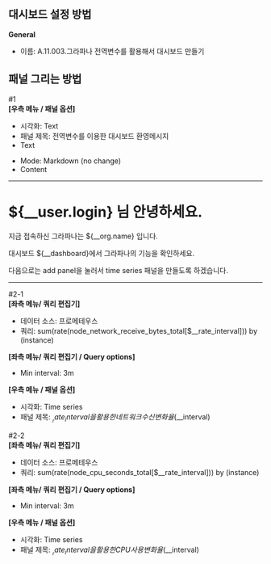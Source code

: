 ## 대시보드 설정 방법 
**General** 
* 이름: A.11.003.그라파나 전역변수를 활용해서 대시보드 만들기

## 패널 그리는 방법 
#1 <br/>
**[우측 메뉴 / 패널 옵션]**
* 시각화: Text
* 패널 제목: 전역변수를 이용한 대시보드 환영메시지
* Text 
 - Mode: Markdown (no change)
 - Content
 ---

# ${__user.login} 님 안녕하세요.

지금 접속하신 그라파나는 ${__org.name} 입니다.

대시보드 ${__dashboard}에서 그라파나의 기능을 확인하세요.

다음으로는 add panel을 눌러서 time series 패널을 만들도록 하겠습니다.

---  

#2-1 <br/>
**[좌측 메뉴/ 쿼리 편집기]** 
* 데이터 소스: 프로메테우스
* 쿼리: sum(rate(node_network_receive_bytes_total[$__rate_interval])) by (instance)

**[좌측 메뉴/ 쿼리 편집기 / Query options]**
* Min interval: 3m

**[우측 메뉴 / 패널 옵션]**
* 시각화: Time series
* 패널 제목: $__rate_interval을 활용한 네트워크 수신 변화율 ($__interval)

#2-2 <br/>
**[좌측 메뉴/ 쿼리 편집기]** 
* 데이터 소스: 프로메테우스
* 쿼리: sum(rate(node_cpu_seconds_total[$__rate_interval])) by (instance)

**[좌측 메뉴/ 쿼리 편집기 / Query options]**
* Min interval: 3m

**[우측 메뉴 / 패널 옵션]**
* 시각화: Time series
* 패널 제목: $__rate_interval을 활용한 CPU 사용 변화율 ($__interval)
